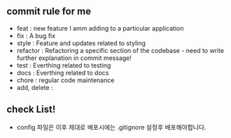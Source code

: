 ## commit rule for me

- feat : new feature I amm adding to a particular application
- fix : A bug fix
- style : Feature and updates related to styling
- refactor : Refactoring a specific section of the codebase - need to write further explanation in commit message!
- test : Everthing related to testing
- docs : Everthing related to docs
- chore : regular code maintenance
- add, delete : 

## check List!
- config 파일은 이후 제대로 배포시에는 
.gitignore  설정후 배포해야합니다.